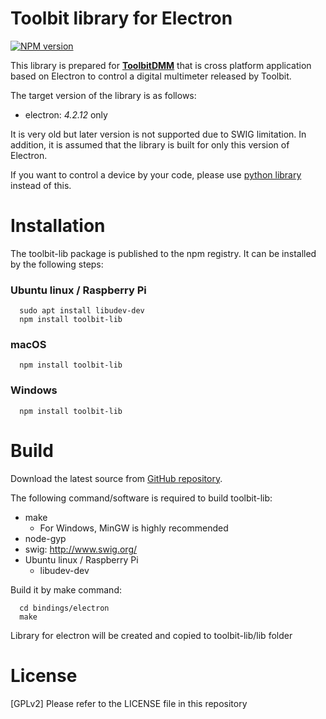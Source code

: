 # Toolbit library for Electron
[![NPM version](https://badge.fury.io/js/toolbit-lib.svg)](https://badge.fury.io/js/toolbit-lib)

This library is prepared for [**ToolbitDMM**](https://github.com/toolbitorg/ToolbitDMM) that is cross platform application based on Electron to control a digital multimeter released by Toolbit.

The target version of the library is as follows:
  * electron: *4.2.12* only

It is very old but later version is not supported due to SWIG limitation. In addition, it is assumed that the library is built for only this version of Electron.

If you want to control a device by your code, please use [python library](https://github.com/toolbitorg/ToolbitSDK/tree/master/bindings/python/toolbit-lib) instead of this.


# Installation

The toolbit-lib package is published to the npm registry. It can be installed by the following steps:

### Ubuntu linux / Raspberry Pi
```shell
  sudo apt install libudev-dev
  npm install toolbit-lib
```

### macOS
```shell
  npm install toolbit-lib
```

### Windows
```shell
  npm install toolbit-lib
```


# Build

Download the latest source from [GitHub repository](https://github.com/toolbitorg/ToolbitSDK).

The following command/software is required to build toolbit-lib:
  * make
    * For Windows, MinGW is highly recommended   
  * node-gyp
  * swig: http://www.swig.org/
  * Ubuntu linux / Raspberry Pi
    * libudev-dev

Build it by make command:
```shell
  cd bindings/electron
  make
```
Library for electron will be created and copied to toolbit-lib/lib folder


# License

[GPLv2] Please refer to the LICENSE file in this repository

